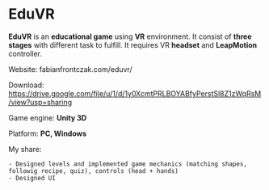 # EduVR
**EduVR** is an **educational game** using **VR** environment. It consist of **three stages** with different task to fulfill. It requires VR **headset** and **LeapMotion** controller.

Website: fabianfrontczak.com/eduvr/

Download: https://drive.google.com/file/u/1/d/1y0XcmtPRLBOYABfyPerstSl8Z1zWqRsM/view?usp=sharing

Game engine: **Unity 3D**

Platform: **PC, Windows**

My share:

    - Designed levels and implemented game mechanics (matching shapes, followig recipe, quiz), controls (head + hands)
    - Designed UI
